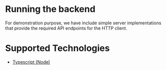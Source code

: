 # Running the backend

For demonstration purpose, we have include simple server implementations that provide the required API endpoints for the HTTP client.

# Supported Technologies

- [Typescript (Node)](node-ts/README.md)